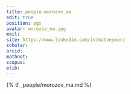 ```yaml
---
title: people.morozov_ma
edit: true
position: pgs
avatar: morozov_ma.jpg
mail:
site: https://www.linkedin.com/in/matveymor/
scholar:
orcid:
mathnet:
scopus:
elib:
---
```


{% tf _people/morozov_ma.md %}
